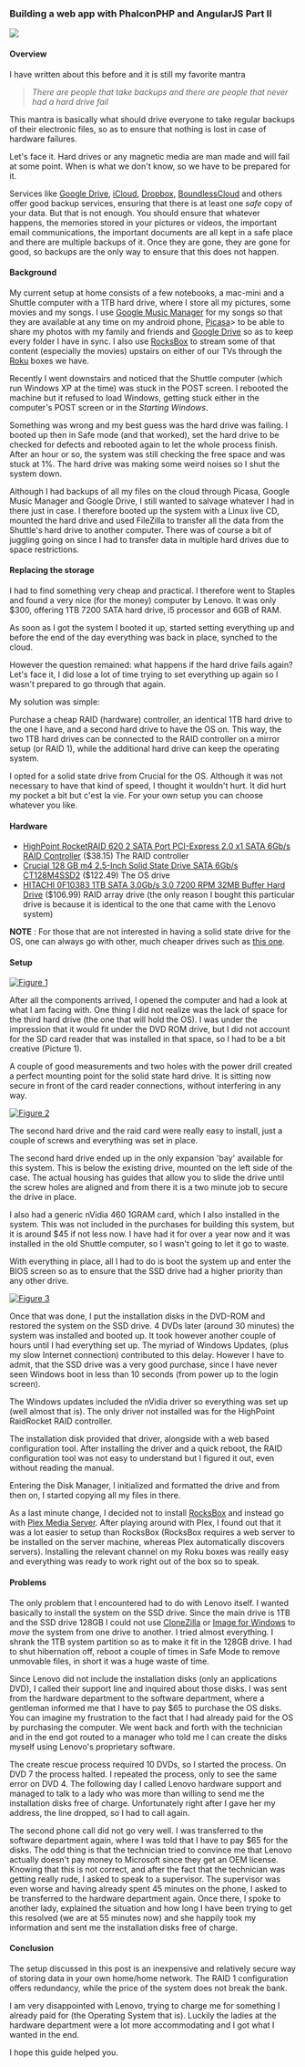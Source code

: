 ### Building a web app with PhalconPHP and AngularJS Part II

<img class="post-image" src="{{ cdnUrl }}/files/2012-06-29-remote-backup.jpg" />

#### Overview

I have written about this before and it is still my favorite mantra

> *There are people that take backups and there are people that never had a hard drive fail*

This mantra is basically what should drive everyone to take regular backups of their electronic files, so as to ensure that nothing is lost in case of hardware failures.

Let's face it. Hard drives or any magnetic media are man made and will fail at some point. When is what we don't know, so we have to be prepared for it.

Services like [Google Drive](https://drive.google.com/), [iCloud](https://www.icloud.com/), [Dropbox](http://www.dropbox.com/), [BoundlessCloud](http://boundlesscloud.com/) and others offer good backup services, ensuring that there is at least one *safe* copy of your data. But that is not enough. You should ensure that whatever happens, the memories stored in your pictures or videos, the important email communications, the important documents are all kept in a safe place and there are multiple backups of it. Once they are gone, they are gone for good, so backups are the only way to ensure that this does not happen.

#### Background

My current setup at home consists of a few notebooks, a mac-mini and a Shuttle computer with a 1TB hard drive, where I store all my pictures, some movies and my songs. I use [Google Music Manager](http://music.google.com/) for my songs so that they are available at any time on my android phone, [Picasa](http://picasaweb.google.com/)> to be able to share my photos with my family and friends and [Google Drive](https://drive.google.com/) so as to keep every folder I have in sync. I also use [RocksBox](http://www.roksbox.com/) to stream some of that content (especially the movies) upstairs on either of our TVs through the [Roku](http://www.roku.com/) boxes we have.

Recently I went downstairs and noticed that the Shuttle computer (which run Windows XP at the time) was stuck in the POST screen. I rebooted the machine but it refused to load Windows, getting stuck either in the computer's POST screen or in the *Starting Windows*.

Something was wrong and my best guess was the hard drive was failing. I booted up then in Safe mode (and that worked), set the hard drive to be checked for defects and rebooted again to let the whole process finish. After an hour or so, the system was still checking the free space and was stuck at 1%. The hard drive was making some weird noises so I shut the system down.

Although I had backups of all my files on the cloud through Picasa, Google Music Manager and Google Drive, I still wanted to salvage whatever I had in there just in case. I therefore booted up the system with a Linux live CD, mounted the hard drive and used FileZilla to transfer all the data from the Shuttle's hard drive to another computer. There was of course a bit of juggling going on since I had to transfer data in multiple hard drives due to space restrictions.

#### Replacing the storage
I had to find something very cheap and practical. I therefore went to Staples and found a very nice (for the money) computer by Lenovo. It was only $300, offering 1TB 7200 SATA hard drive, i5 processor and 6GB of RAM.

As soon as I got the system I booted it up, started setting everything up and before the end of the day everything was back in place, synched to the cloud.

However the question remained: what happens if the hard drive fails again? Let's face it, I did lose a lot of time trying to set everything up again so I wasn't prepared to go through that again.

My solution was simple:

Purchase a cheap RAID (hardware) controller, an identical 1TB hard drive to the one I have, and a second hard drive to have the OS on. This way, the two 1TB hard drives can be connected to the RAID controller on a mirror setup (or RAID 1), while the additional hard drive can keep the operating system.

I opted for a solid state drive from Crucial for the OS. Although it was not necessary to have that kind of speed, I thought it wouldn't hurt. It did hurt my pocket a bit but c'est la vie. For your own setup you can choose whatever you like.

#### Hardware

* [HighPoint RocketRAID 620 2 SATA Port PCI-Express 2.0 x1 SATA 6Gb/s RAID Controller](http://www.amazon.com/gp/product/B0034CQR4O/ref=oh_details_o00_s00_i00) ($38.15) The RAID controller
* [Crucial 128 GB m4 2.5-Inch Solid State Drive SATA 6Gb/s CT128M4SSD2](http://www.amazon.com/gp/product/B004W2JKZI/ref=oh_details_o00_s00_i01) ($122.49) The OS drive
* [HITACHI 0F10383 1TB SATA 3.0Gb/s 3.0 7200 RPM 32MB Buffer Hard Drive](http://www.amazon.com/gp/product/B0035WQBOY/ref=oh_details_o01_s00_i00) ($106.99) RAID array drive (the only reason I bought this particular drive is because it is identical to the one that came with the Lenovo system)

**NOTE** : For those that are not interested in having a solid state drive for the OS, one can always go with other, much cheaper drives such as [this one](http://www.amazon.com/Seagate-Momentus-7200RPM-Internal-ST9160412AS-Bare/dp/B0027P9BOC/ref=sr_1_1?s=pc&amp;ie=UTF8&amp;qid=1339943115&amp;sr=1-1&amp;keywords=hybrid+hard+drive).

#### Setup

<a href="{{ cdnUrl }}/files/2012-06-29-figure-1.jpg"><img class="post-image" src="{{ cdnUrl }}/files/2012-06-29-figure-1.jpg" title="Figure 1"/></a>

After all the components arrived, I opened the computer and had a look at what I am facing with. One thing I did not realize was the lack of space for the third hard drive (the one that will hold the OS). I was under the impression that it would fit under the DVD ROM drive, but I did not account for the SD card reader that was installed in that space, so I had to be a bit creative (Picture 1).

A couple of good measurements and two holes with the power drill created a perfect mounting point for the solid state hard drive. It is sitting now secure in front of the card reader connections, without interfering in any way.

<a href="{{ cdnUrl }}/files/2012-06-29-figure-2.jpg"><img class="post-image" src="{{ cdnUrl }}/files/2012-06-29-figure-2.jpg" title="Figure 2"/></a>

The second hard drive and the raid card were really easy to install, just a couple of screws and everything was set in place.

The second hard drive ended up in the only expansion 'bay' available for this system. This is below the existing drive, mounted on the left side of the case. The actual housing has guides that allow you to slide the drive until the screw holes are aligned and from there it is a two minute job to secure the drive in place.

I also had a generic nVidia 460 1GRAM card, which I also installed in the system. This was not included in the purchases for building this system, but it is around $45 if not less now. I have had it for over a year now and it was installed in the old Shuttle computer, so I wasn't going to let it go to waste.

With everything in place, all I had to do is boot the system up and enter the BIOS screen so as to ensure that the SSD drive had a higher priority than any other drive.

<a href="{{ cdnUrl }}/files/2012-06-29-figure-3.jpg"><img class="post-image" src="{{ cdnUrl }}/files/2012-06-29-figure-3.jpg" title="Figure 3"/></a>

Once that was done, I put the installation disks in the DVD-ROM and restored the system on the SSD drive. 4 DVDs later (around 30 minutes) the system was installed and booted up. It took however another couple of hours until I had everything set up. The myriad of Windows Updates, (plus my slow Internet connection) contributed to this delay. However I have to admit, that the SSD drive was a very good purchase, since I have never seen Windows boot in less than 10 seconds (from power up to the login screen).

The Windows updates included the nVidia driver so everything was set up (well almost that is). The only driver not installed was for the HighPoint RaidRocket RAID controller.

The installation disk provided that driver, alongside with a web based configuration tool. After installing the driver and a quick reboot, the RAID configuration tool was not easy to understand but I figured it out, even without reading the manual.

Entering the Disk Manager, I initialized and formatted the drive and from then on, I started copying all my files in there.

As a last minute change, I decided not to install [RocksBox](http://www.roksbox.com/) and instead go with [Plex Media Server](http://www.plexapp.com/). After playing around with Plex, I found out that it was a lot easier to setup than RocksBox (RocksBox requires a web server to be installed on the server machine, whereas Plex automatically discovers servers). Installing the relevant channel on my Roku boxes was really easy and everything was ready to work right out of the box so to speak.

#### Problems

The only problem that I encountered had to do with Lenovo itself. I wanted basically to install the system on the SSD drive. Since the main drive is 1TB and the SSD drive 128GB I could not use [CloneZilla](http://www.clonezilla.org/) or [Image for Windows](http://www.terabyteunlimited.com/image-for-windows.htm) to *move* the system from one drive to another. I tried almost everything. I shrank the 1TB system partition so as to make it fit in the 128GB drive. I had to shut hibernation off, reboot a couple of times in Safe Mode to remove unmovable files, in short it was a huge waste of time.

Since Lenovo did not include the installation disks (only an applications DVD), I called their support line and inquired about those disks. I was sent from the hardware department to the software department, where a gentleman informed me that I have to pay $65 to purchase the OS disks. You can imagine my frustration to the fact that I had already paid for the OS by purchasing the computer. We went back and forth with the technician and in the end got routed to a manager who told me I can create the disks myself using Lenovo's proprietary software.

The create rescue process required 10 DVDs, so I started the process. On DVD 7 the process halted. I repeated the process, only to see the same error on DVD 4. The following day I called Lenovo hardware support and managed to talk to a lady who was more than willing to send me the installation disks free of charge. Unfortunately right after I gave her my address, the line dropped, so I had to call again.

The second phone call did not go very well. I was transferred to the software department again, where I was told that I have to pay $65 for the disks. The odd thing is that the technician tried to convince me that Lenovo actually doesn't pay money to Microsoft since they get an OEM license. Knowing that this is not correct, and after the fact that the technician was getting really rude, I asked to speak to a supervisor. The supervisor was even worse and having already spent 45 minutes on the phone, I asked to be transferred to the hardware department again. Once there, I spoke to another lady, explained the situation and how long I have been trying to get this resolved (we are at 55 minutes now) and she happily took my information and sent me the installation disks free of charge.

#### Conclusion

The setup discussed in this post is an inexpensive and relatively secure way of storing data in your own home/home network. The RAID 1 configuration offers redundancy, while the price of the system does not break the bank.

I am very disappointed with Lenovo, trying to charge me for something I already paid for (the Operating System that is). Luckily the ladies at the hardware department were a lot more accommodating and I got what I wanted in the end.

I hope this guide helped you.
